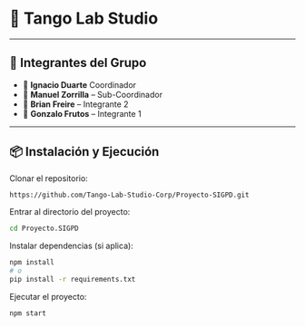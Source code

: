 # 📌 Tango Lab Studio  

---

## 👥 Integrantes del Grupo

- 👤 **Ignacio Duarte** Coordinador
- 👤 **Manuel Zorrilla** – Sub-Coordinador
- 👤 **Brian Freire** – Integrante 2
- 👤 **Gonzalo Frutos** – Integrante 1

---

## 📦 Instalación y Ejecución

Clonar el repositorio:  
```bash
https://github.com/Tango-Lab-Studio-Corp/Proyecto-SIGPD.git
```
Entrar al directorio del proyecto:
```bash
cd Proyecto.SIGPD
```
Instalar dependencias (si aplica):
```bash
npm install
# o
pip install -r requirements.txt
```

Ejecutar el proyecto:
```bash
npm start
```
 
